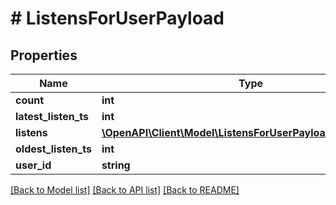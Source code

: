 # # ListensForUserPayload

## Properties

Name | Type | Description | Notes
------------ | ------------- | ------------- | -------------
**count** | **int** |  | [optional]
**latest_listen_ts** | **int** |  | [optional]
**listens** | [**\OpenAPI\Client\Model\ListensForUserPayloadListensInner[]**](ListensForUserPayloadListensInner.md) |  | [optional]
**oldest_listen_ts** | **int** |  | [optional]
**user_id** | **string** |  | [optional]

[[Back to Model list]](../../README.md#models) [[Back to API list]](../../README.md#endpoints) [[Back to README]](../../README.md)
